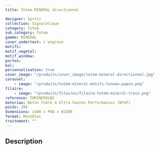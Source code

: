 ```yaml
---
title: Totem MINERAL directionnel

designer: Spritz
collection: Signalétique
category: Totem
sub_category: Totem
gamme: MINERAL
cover_undertext: L'engravé
motifs:
motif_vegetal:
motif_window:
portes:
bal:
personnalisation: true
cover_image: "/produits/cover_image/totem-mineral-directionnel.jpg"
carousel:
    - image: "/produits/totem-mineral-motifs-luneau-papin.png"
filaire:
    - image: "/produits/filaires/filaire-totem-mineral-trous.png"
reference: TOMINER0102
materiau: Béton Fibré à Ultra-hautes Performances (BFUP)
poids: 206
dimensions: L600 x P60 x H2200
format: Monobloc
traitement: ""
---
```


## Description
